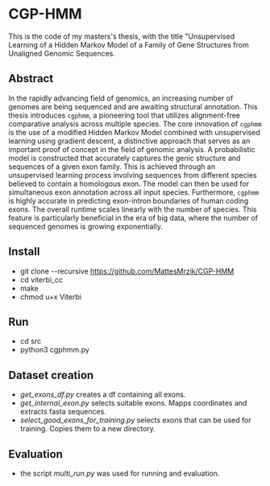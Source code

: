 # CGP-HMM
This is the code of my masters's thesis, with the title "Unsupervised Learning of a Hidden Markov Model of a Family of Gene Structures from Unaligned Genomic Sequences.
## Abstract
In the rapidly advancing field of genomics, an increasing number of genomes are being
sequenced and are awaiting structural annotation. This thesis introduces `cgphmm`, a pioneering tool that utilizes alignment-free comparative analysis across multiple species.
The core innovation of `cgphmm` is the use of a modified Hidden Markov Model combined
with unsupervised learning using gradient descent, a distinctive approach that serves as
an important proof of concept in the field of genomic analysis. A probabilistic model is
constructed that accurately captures the genic structure and sequences of a given exon
family. This is achieved through an unsupervised learning process involving sequences
from different species believed to contain a homologous exon. The model can then be
used for simultaneous exon annotation across all input species. Furthermore, `cgphmm`
is highly accurate in predicting exon-intron boundaries of human coding exons. The
overall runtime scales linearly with the number of species. This feature is particularly
beneficial in the era of big data, where the number of sequenced genomes is growing
exponentially.

## Install

* git clone --recursive https://github.com/MattesMrzik/CGP-HMM
* cd viterbi_cc
* make
* chmod u+x Viterbi

## Run

* cd src
* python3 cgphmm.py

## Dataset creation
* _get\_exons\_df.py_ creates a df containing all exons.
* _get\_internal\_exon.py_ selects suitable exons. Mapps coordinates and extracts fasta sequences.
* _select\_good\_exons\_for\_training.py_ selects exons that can be used for training. Copies them to a new directory.

## Evaluation
* the script _multi\_run.py_ was used for running and evaluation.

